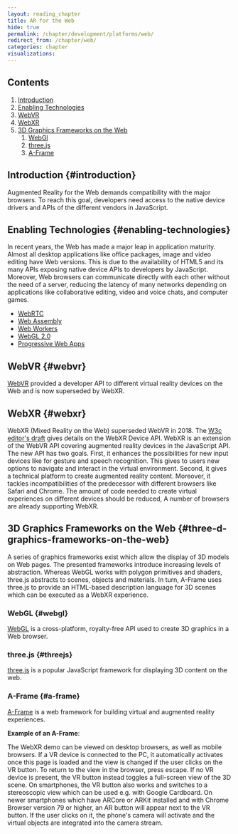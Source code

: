 ```yaml
---
layout: reading_chapter
title: AR for the Web
hide: true
permalink: /chapter/development/platforms/web/
redirect_from: /chapter/web/
categories: chapter
visualizations:
---
```


## Contents

1. [Introduction](#introduction)
2. [Enabling Technologies](#enabling-technologies)
3. [WebVR](#webvr)
4. [WebXR](#webxr)
5. [3D Graphics Frameworks on the Web](#three-d-graphics-frameworks-on-the-web)
   1. [WebGl](#webgl)
   2. [three.js](#threejs)
   3. [A-Frame](#a-frame)

## Introduction {#introduction}

Augmented Reality for the Web demands compatibility with the major browsers.
To reach this goal, developers need access to the native device drivers and APIs of the different vendors in JavaScript.

## Enabling Technologies {#enabling-technologies}

In recent years, the Web has made a major leap in application maturity.
Almost all desktop applications like office packages, image and video editing have Web versions.
This is due to the availability of HTML5 and its many APIs exposing native device APIs to developers by JavaScript.
Moreover, Web browsers can communicate directly with each other without the need of a server, reducing the latency of many networks depending on applications like collaborative editing, video and voice chats, and computer games.

- [WebRTC](https://webrtc.org/)
- [Web Assembly](https://webassembly.org/)
- [Web Workers](https://www.w3.org/TR/workers/)
- [WebGL 2.0](https://www.khronos.org/registry/webgl/specs/latest/2.0/)
- [Progressive Web Apps](https://developers.google.com/web/progressive-web-apps/)


## WebVR {#webvr}

[WebVR](https://immersive-web.github.io/webvr/) provided a developer API to different virtual reality devices on the Web and is now superseded by WebXR.

## WebXR {#webxr}

WebXR (Mixed Reality on the Web) superseded WebVR in 2018.
The [W3c editor's draft](https://immersive-web.github.io/webxr/)
gives details on the WebXR Device API.
WebXR is an extension of the WebVR API covering augmented reality devices in the JavaScript API.
The new API has two goals.
First, it enhances the possibilities for new input devices like for gesture and speech recognition.
This gives to users new options to navigate and interact in the virtual environment.
Second, it gives a technical platform to create augmented reality content.
Moreover, it tackles incompatibilities of the predecessor with different browsers like Safari and Chrome.
The amount of code needed to create virtual experiences on different devices should be reduced,
A number of browsers are already supporting WebXR.

[//]: # (QRD*19)


## 3D Graphics Frameworks on the Web {#three-d-graphics-frameworks-on-the-web}

A series of graphics frameworks exist which allow the display of 3D models on Web pages.
The presented frameworks introduce increasing levels of abstraction.
Whereas WebGL works with polygon primitives and shaders, three.js abstracts to scenes, objects and materials.
In turn, A-Frame uses three.js to provide an HTML-based description language for 3D scenes which can be executed as a WebXR experience.

### WebGL {#webgl}

[WebGL](https://get.webgl.org/) is a cross-platform, royalty-free API used to create 3D graphics in a Web browser.

### three.js {#threejs}

[three.js](https://threejs.org/) is a popular JavaScript framework for displaying 3D content on the web.

### A-Frame {#a-frame}

[A-Frame](https://aframe.io/) is a web framework for building virtual and augmented reality experiences.

**Example of an A-Frame**:

<script src="https://aframe.io/releases/1.0.4/aframe.min.js"></script>
<script>
    AFRAME.registerComponent('hide-in-ar-mode', {
        // Set this object invisible while in AR mode.
        init: function() {
            this.el.sceneEl.addEventListener('enter-vr', (ev) => {
                this.wasVisible = this.el.getAttribute('visible');
                if (this.el.sceneEl.is('ar-mode')) {
                    this.el.setAttribute('visible', false);
                }
            });
            this.el.sceneEl.addEventListener('exit-vr', (ev) => {
                if (this.wasVisible) this.el.setAttribute('visible', true);
            });
        }
    });
</script>
<a-scene style="width: 500px; height: 500px" embedded>
    <a-box position="-1 0.5 -3" rotation="0 45 0" color="#4CC3D9" shadow></a-box>
    <a-sphere position="0 1.25 -5" radius="1.25" color="#EF2D5E" shadow></a-sphere>
    <a-cylinder position="1 0.75 -3" radius="0.5" height="1.5" color="#FFC65D" shadow></a-cylinder>
    <a-plane position="0 0 -4" rotation="-90 0 0" width="4" height="4" color="#7BC8A4" shadow></a-plane>
    <a-camera position="0 1.2 0"></a-camera>
    <a-sky color="#ECECEC" hide-in-ar-mode></a-sky>
</a-scene>

The WebXR demo can be viewed on desktop browsers, as well as mobile browsers.
If a VR device is connected to the PC, it automatically activates once this page is loaded and the view is changed if the user clicks on the VR button.
To return to the view in the browser, press escape.
If no VR device is present, the VR button instead toggles a full-screen view of the 3D scene.
On smartphones, the VR button also works and switches to a stereoscopic view which can be used e.g. with Google Cardboard.
On newer smartphones which have ARCore or ARKit installed and with Chrome Browser version 79 or higher, an AR button will appear next to the VR button.
If the user clicks on it, the phone's camera will activate and the virtual objects are integrated into the camera stream.
